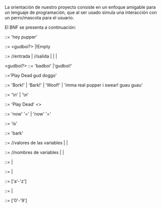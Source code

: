 La orientación de nuestro proyecto consiste en un enfoque amigable para un lenguaje de programación, que al ser usado simula una interacción con un perro/mascota para el usuario.

El BNF se presenta a continuación:

<Program> ::= 'hey pupper' <nl><Statements><PlayDead4Real>

<Statements>::= <nl><gudboi?><Statement><nl><Statements>
            |!Empty

<Statement>    ::= <Read>  //entrada
            | <Bark>                //salida
            | <PlayDead>
            | <Conditional>
            | <RollOver>
            
<gudboi?>   ::= 'badboi'
            |'gudboi!'
            
<PlayDead4Real> ::='Play Dead gud doggo'

<Bark>      ::= 'Bork!'
            | 'Bark!'
            | 'Woof!'
            | 'imma real pupper i swear! guau guau'
            
<nl>        ::= '\n' <nl>
            | '\n'
            
<PlayDead>  ::= 'Play Dead' <>

<assignment>::= 'now' <id> '=' <expression>
            | 'now' <id> '=' <id>

<declaration>::= <is> 'is' <type>

<write>   ::= 'bark' <expression>

<expression>::= <id>        //valores de las variables
		    | <numba>
		    | <word>

<id>    ::= <char>          //nombres de variables
		| <id> <lilnumba>
		| <id> <char>

<type> ::= <numba>
		| <word>

<word> ::= <char>
        |<char><word>

<char> ::= ['a'-'z']

<numba> ::= <numba> <lilnumba>
		| <lilnumba>

<lilnumba>	::= ['0'-'9']





